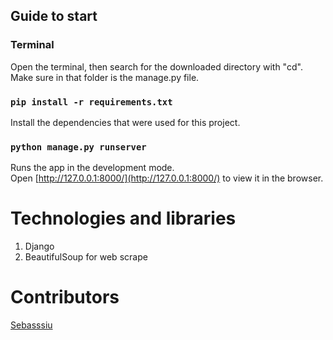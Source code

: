## Guide to start

### Terminal

Open the terminal, then search for the downloaded directory with "cd".
Make sure in that folder is the manage.py file.

### `pip install -r requirements.txt`

Install the dependencies that were used for this project.

### `python manage.py runserver`

Runs the app in the development mode.\
Open [http://127.0.0.1:8000/](http://127.0.0.1:8000/) to view it in the browser.

# Technologies and libraries
1. Django
2. BeautifulSoup for web scrape

# Contributors
<a href="https://github.com/Sebasssiu">Sebasssiu</a>

